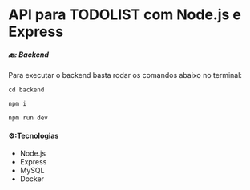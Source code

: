 # API para TODOLIST com Node.js e Express

##### 🔙: Backend

Para executar o backend basta rodar os comandos abaixo no terminal:

```shell
cd backend
```

```shell
npm i
```

```shell
npm run dev
```

#### ⚙️:Tecnologias

- Node.js
- Express
- MySQL
- Docker
